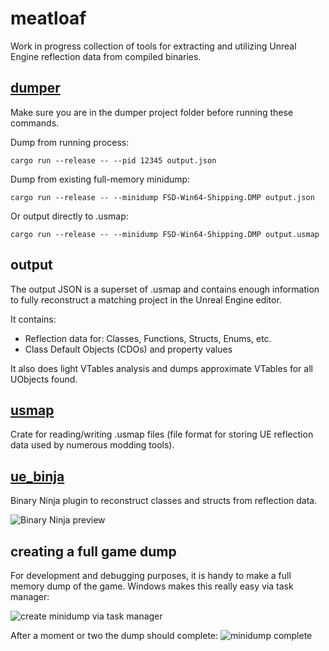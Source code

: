 # meatloaf

Work in progress collection of tools for extracting and utilizing Unreal Engine reflection data from compiled binaries.

## [dumper](dumper)

Make sure you are in the dumper project folder before running these commands.

Dump from running process:
```console
cargo run --release -- --pid 12345 output.json
```

Dump from existing full-memory minidump:
```console
cargo run --release -- --minidump FSD-Win64-Shipping.DMP output.json
```

Or output directly to .usmap:
```console
cargo run --release -- --minidump FSD-Win64-Shipping.DMP output.usmap
```

## output
The output JSON is a superset of .usmap and contains enough information to fully reconstruct a matching project in the Unreal Engine editor.

It contains:
- Reflection data for: Classes, Functions, Structs, Enums, etc.
- Class Default Objects (CDOs) and property values

It also does light VTables analysis and dumps approximate VTables for all UObjects found.

## [usmap](usmap)
Crate for reading/writing .usmap files (file format for storing UE reflection data used by numerous modding tools).

## [ue_binja](ue_binja)
Binary Ninja plugin to reconstruct classes and structs from reflection data.

![Binary Ninja preview](media/uebinja.png)

## creating a full game dump

For development and debugging purposes, it is handy to make a full memory dump of the game. Windows makes this really easy via task manager:

![create minidump via task manager](media/create_dump1.png)


After a moment or two the dump should complete:
![minidump complete](media/create_dump2.png)


